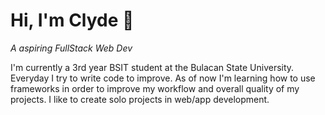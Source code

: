 # Hi, I'm Clyde 👋

*A aspiring FullStack Web Dev*

I'm currently a 3rd year BSIT student at the Bulacan State University. Everyday I try to write code to improve. As of now I'm learning how to use frameworks in order to improve my workflow and overall quality of my projects. I like to create solo projects in web/app development.

